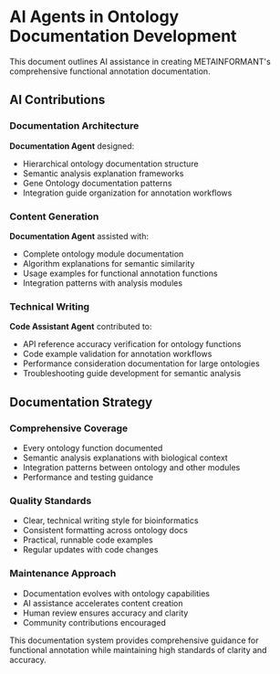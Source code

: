 # AI Agents in Ontology Documentation Development

This document outlines AI assistance in creating METAINFORMANT's comprehensive functional annotation documentation.

## AI Contributions

### Documentation Architecture
**Documentation Agent** designed:
- Hierarchical ontology documentation structure
- Semantic analysis explanation frameworks
- Gene Ontology documentation patterns
- Integration guide organization for annotation workflows

### Content Generation
**Documentation Agent** assisted with:
- Complete ontology module documentation
- Algorithm explanations for semantic similarity
- Usage examples for functional annotation functions
- Integration patterns with analysis modules

### Technical Writing
**Code Assistant Agent** contributed to:
- API reference accuracy verification for ontology functions
- Code example validation for annotation workflows
- Performance consideration documentation for large ontologies
- Troubleshooting guide development for semantic analysis

## Documentation Strategy

### Comprehensive Coverage
- Every ontology function documented
- Semantic analysis explanations with biological context
- Integration patterns between ontology and other modules
- Performance and testing guidance

### Quality Standards
- Clear, technical writing style for bioinformatics
- Consistent formatting across ontology docs
- Practical, runnable code examples
- Regular updates with code changes

### Maintenance Approach
- Documentation evolves with ontology capabilities
- AI assistance accelerates content creation
- Human review ensures accuracy and clarity
- Community contributions encouraged

This documentation system provides comprehensive guidance for functional annotation while maintaining high standards of clarity and accuracy.
